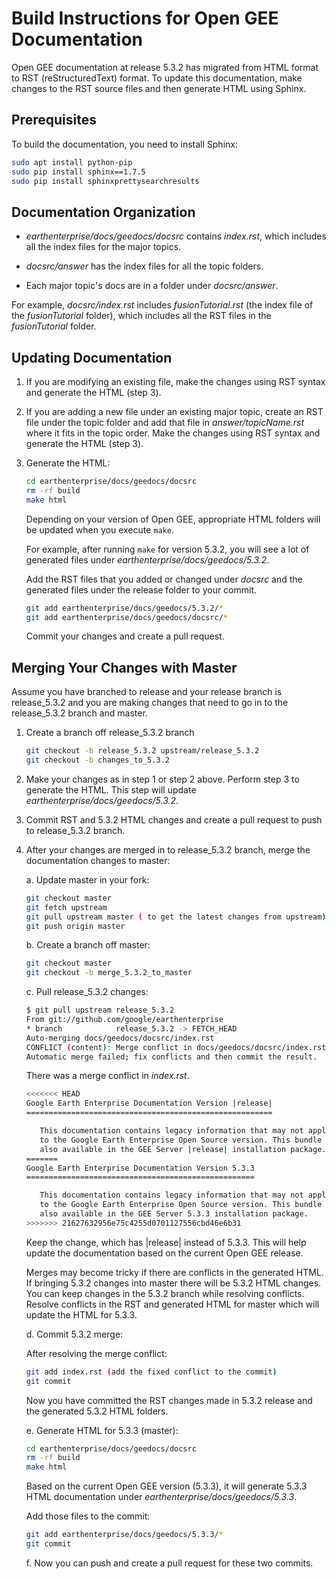 # Build Instructions for Open GEE Documentation

Open GEE documentation at release 5.3.2 has migrated from HTML format to RST
(reStructuredText) format. To update this documentation, make changes to the RST
source files and then generate HTML using Sphinx.

## Prerequisites

To build the documentation, you need to install Sphinx:

```bash
sudo apt install python-pip
sudo pip install sphinx==1.7.5
sudo pip install sphinxprettysearchresults
```

## Documentation Organization

* _earthenterprise/docs/geedocs/docsrc_ contains _index.rst_, which includes
   all the index files for the major topics.

* _docsrc/answer_ has the index files for all the topic folders.

* Each major topic's docs are in a folder under _docsrc/answer_.

For example, _docsrc/index.rst_ includes _fusionTutorial.rst_ (the index file of
the _fusionTutorial_ folder), which includes all the RST files in the
_fusionTutorial_ folder.

## Updating Documentation

1. If you are modifying an existing file, make the changes using RST
   syntax and generate the HTML (step 3).

2. If you are adding a new file under an existing major topic, create an RST
   file under the topic folder and add that file in _answer/topicName.rst_
   where it fits in the topic order. Make the changes using RST syntax and
   generate the HTML (step 3).

3. Generate the HTML:

   ```bash
   cd earthenterprise/docs/geedocs/docsrc
   rm -rf build
   make html
   ```

   Depending on your version of Open GEE, appropriate HTML folders will be
   updated when you execute `make`.

   For example, after running `make` for version 5.3.2, you will see a lot of
   generated files under _earthenterprise/docs/geedocs/5.3.2_.

   Add the RST files that you added or changed under _docsrc_ and the generated
   files under the release folder to your commit.

   ```bash
   git add earthenterprise/docs/geedocs/5.3.2/*
   git add earthenterprise/docs/geedocs/docsrc/*
   ```

    Commit your changes and create a pull request.

## Merging Your Changes with Master

Assume you have branched to release and your release branch is release_5.3.2
and you are making changes that need to go in to the release_5.3.2
branch and master.

1. Create a branch off release_5.3.2 branch

   ```bash
   git checkout -b release_5.3.2 upstream/release_5.3.2
   git checkout -b changes_to_5.3.2
   ```

2. Make your changes as in step 1 or step 2 above. Perform step 3 to generate
   the HTML. This step will update _earthenterprise/docs/geedocs/5.3.2_.

3. Commit RST and 5.3.2 HTML changes and create a pull request to push to
   release_5.3.2 branch.

4. After your changes are merged in to release_5.3.2 branch, merge the
   documentation changes to master:

   a. Update master in your fork:

      ```bash
      git checkout master
      git fetch upstream
      git pull upstream master ( to get the latest changes from upstream)
      git push origin master
      ```

   b. Create a branch off master:

      ```bash
      git checkout master
      git checkout -b merge_5.3.2_to_master
      ```

   c. Pull release_5.3.2 changes:

      ```bash
      $ git pull upstream release_5.3.2
      From git://github.com/google/earthenterprise
      * branch            release_5.3.2 -> FETCH_HEAD
      Auto-merging docs/geedocs/docsrc/index.rst
      CONFLICT (content): Merge conflict in docs/geedocs/docsrc/index.rst
      Automatic merge failed; fix conflicts and then commit the result.
      ```

      There was a merge conflict in _index.rst_.

      ```bash
      <<<<<<< HEAD
      Google Earth Enterprise Documentation Version |release|
      =======================================================

         This documentation contains legacy information that may not apply
         to the Google Earth Enterprise Open Source version. This bundle is
         also available in the GEE Server |release| installation package.
      =======
      Google Earth Enterprise Documentation Version 5.3.3
      ===================================================

         This documentation contains legacy information that may not apply
         to the Google Earth Enterprise Open Source version. This bundle is
         also available in the GEE Server 5.3.3 installation package.
      >>>>>>> 21627632956e75c4255d0701127556cbd46e6b31
      ```

      Keep the change, which has |release| instead of 5.3.3. This will help
      update the documentation based on the current Open GEE release.

      Merges may become tricky if there are conflicts in the generated HTML.
      If bringing 5.3.2 changes into master there will be 5.3.2
      HTML changes. You can keep changes in the 5.3.2 branch while resolving
      conflicts. Resolve conflicts in the RST and generated HTML for master
      which will update the HTML for 5.3.3.

   d. Commit 5.3.2 merge:

      After resolving the merge conflict:

      ```bash
      git add index.rst (add the fixed conflict to the commit)
      git commit
      ```

      Now you have committed the RST changes made in 5.3.2 release and the
      generated 5.3.2 HTML folders.

   e. Generate HTML for 5.3.3 (master):

    ```bash
    cd earthenterprise/docs/geedocs/docsrc
    rm -rf build
    make html
    ```

    Based on the current Open GEE version (5.3.3), it will generate 5.3.3 HTML
    documentation under _earthenterprise/docs/geedocs/5.3.3_.

    Add those files to the commit:

    ```bash
    git add earthenterprise/docs/geedocs/5.3.3/*
    git commit
    ```

   f. Now you can push and create a pull request for these two commits.
